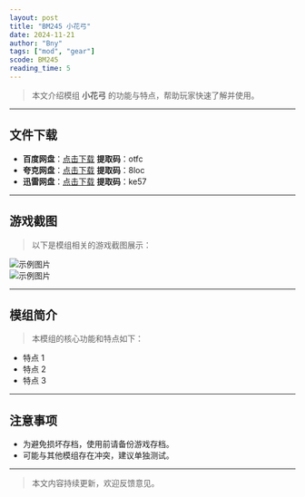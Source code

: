 ```yaml
---
layout: post
title: "BM245 小花弓"
date: 2024-11-21
author: "Bny"
tags: ["mod", "gear"]
scode: BM245
reading_time: 5
---
```


> 本文介绍模组 **小花弓** 的功能与特点，帮助玩家快速了解并使用。

---





## 文件下载
- **百度网盘**：[点击下载](https://pan.baidu.com/s/1v5m0ZWKcqyeNYihyMRrFyg?pwd=otfc)  **提取码**：otfc  
- **夸克网盘**：[点击下载](https://pan.quark.cn/s/a522d545d61d?pwd=8loc)  **提取码**：8loc  
- **迅雷网盘**：[点击下载](https://pan.xunlei.com/s/VOCCblKET4vle4QlH6p7Rfv0A1?pwd=ke57)  **提取码**：ke57  

---

## 游戏截图
> 以下是模组相关的游戏截图展示：

![示例图片](https://example.com/screenshot1.jpg)  
![示例图片](https://example.com/screenshot2.jpg)

---

## 模组简介
> 本模组的核心功能和特点如下：
- 特点 1
- 特点 2
- 特点 3

---

## 注意事项
- 为避免损坏存档，使用前请备份游戏存档。
- 可能与其他模组存在冲突，建议单独测试。

---

> 本文内容持续更新，欢迎反馈意见。
